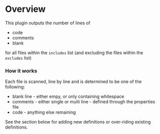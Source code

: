 # Overview

This plugin outputs the number of lines of 

  - code
  - comments
  - blank

for all files within the `includes` list (and excluding the files within the `excludes` list)

### How it works

Each file is scanned, line by line and is determined to be one of the following:

  - blank line - either empy, or only containing whitespace
  - comments - either single or multi line - defined through the properties file
  - code - anything else remaining

See the section below for adding new definitions or over-riding existing definitions.

